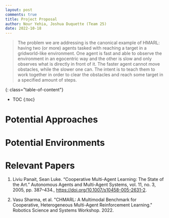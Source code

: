 ```yaml
---
layout: post
comments: true
title: Project Proposal
author: Nour Yehia, Joshua Duquette (Team 25)
date: 2022-10-18
---
```


> The problem we are addressing is the canonical example of HMARL: having two (or more) agents tasked with reaching a target in a gridworld-like environment. One agent is fast and able to observe the environment in an egocentric way and the other is slow and only observes what is directly in front of it. The faster agent cannot move obstacles, while the slower one can. The intent is to teach them to work together in order to clear the obstacles and reach some target in a specified amount of steps.

<!--TOC-->
{: class="table-of-content"}
* TOC
{:toc}

# Potential Approaches

# Potential Environments

# Relevant Papers

1. Liviu Panait, Sean Luke. “Cooperative Multi-Agent Learning: The State of the Art.” Autonomous Agents and Multi-Agent Systems, vol. 11, no. 3, 2005, pp. 387–434., https://doi.org/10.1007/s10458-005-2631-2. 

2. Vasu Sharma, et al. "CHMARL: A Multimodal Benchmark for Cooperative, Heterogeneous Multi-Agent Reinforcement Learning." Robotics Science and Systems Workshop. 2022.

